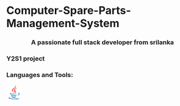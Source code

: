 # Computer-Spare-Parts-Management-System

<h3 align="center">A passionate full stack developer from srilanka</h3>

<h3 align="left">Y2S1 project</h3>
<p align="left">
</p>

<h3 align="left">Languages and Tools:</h3>
<p align="left"> <a href="https://www.java.com" target="_blank" rel="noreferrer"> <img src="https://raw.githubusercontent.com/devicons/devicon/master/icons/java/java-original.svg" alt="java" width="40" height="40"/> </a> </p>
